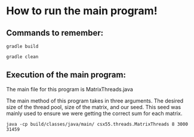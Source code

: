 # How to run the main program!
## Commands to remember:
```
gradle build
```

```
gradle clean
```

## Execution of the main program:
The main file for this program is MatrixThreads.java


The main method of this program takes in three arguments. The desired size of the thread pool, size of the matrix, and our seed.
This seed was mainly used to ensure we were getting the correct sum for each matrix.
```
java -cp build/classes/java/main/ csx55.threads.MatrixThreads 8 3000 31459
```
